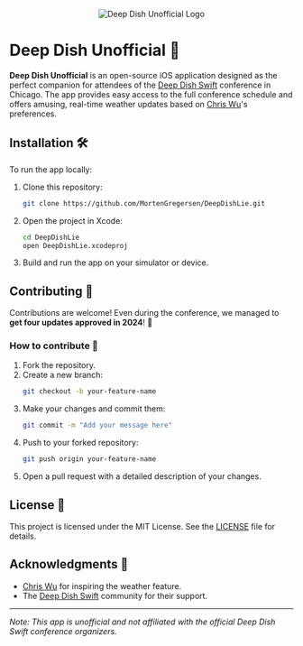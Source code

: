 <p align="center">
<img src="https://raw.githubusercontent.com/MortenGregersen/DeepDishLie/refs/heads/main/DeepDishLie/Assets.xcassets/AppIcon.appiconset/mac256.png" alt="Deep Dish Unofficial Logo" />
</p>

# Deep Dish Unofficial 🍕

**Deep Dish Unofficial** is an open-source iOS application designed as the perfect companion for attendees of the [Deep Dish Swift](https://deepdishswift.com/) conference in Chicago. The app provides easy access to the full conference schedule and offers amusing, real-time weather updates based on [Chris Wu](https://chriswu.com)'s preferences.

## Installation 🛠️

To run the app locally:

1. Clone this repository:
   ```bash
   git clone https://github.com/MortenGregersen/DeepDishLie.git
   ```
2. Open the project in Xcode:
   ```bash
   cd DeepDishLie
   open DeepDishLie.xcodeproj
   ```
3. Build and run the app on your simulator or device.

## Contributing 🥰

Contributions are welcome! Even during the conference, we managed to **get four updates approved in 2024**! 🚀

### How to contribute 🤝

1. Fork the repository.
2. Create a new branch:
   ```bash
   git checkout -b your-feature-name
   ```
3. Make your changes and commit them:
   ```bash
   git commit -m "Add your message here"
   ```
4. Push to your forked repository:
   ```bash
   git push origin your-feature-name
   ```
5. Open a pull request with a detailed description of your changes.

## License 🔏

This project is licensed under the MIT License. See the [LICENSE](LICENSE) file for details.

## Acknowledgments 🙏

- [Chris Wu](https://chriswu.com) for inspiring the weather feature.
- The [Deep Dish Swift](https://deepdishswift.com/) community for their support.

---

*Note: This app is unofficial and not affiliated with the official Deep Dish Swift conference organizers.*
